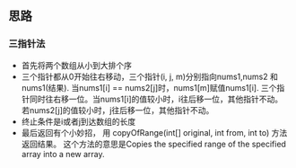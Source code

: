## 思路

### 三指针法
- 首先将两个数组从小到大排个序
- 三个指针都从0开始往右移动，三个指针(i, j, m)分别指向nums1,nums2 和nums1(结果). 当nums1[i] == nums2[j]时，nums1[m]赋值nums1[i]. 三个指针同时往右移一位。当nums1[i]的值较小时，i往后移一位，其他指针不动。 若nums2[j]的值较小时，j往后移一位，其他指针不动。 
- 终止条件是i或者j到达数组的长度
- 最后返回有个小妙招， 用  copyOfRange(int[] original, int from, int to) 方法返回结果。 这个方法的意思是Copies the specified range of the specified array into a new array.
